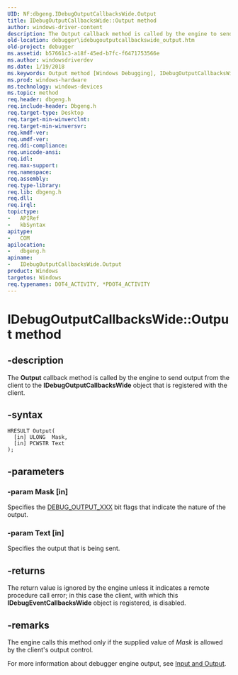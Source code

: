 ```yaml
---
UID: NF:dbgeng.IDebugOutputCallbacksWide.Output
title: IDebugOutputCallbacksWide::Output method
author: windows-driver-content
description: The Output callback method is called by the engine to send output from the client to the IDebugOutputCallbacksWide object that is registered with the client.
old-location: debugger\idebugoutputcallbackswide_output.htm
old-project: debugger
ms.assetid: b57661c3-a18f-45ed-b7fc-f6471753566e
ms.author: windowsdriverdev
ms.date: 1/19/2018
ms.keywords: Output method [Windows Debugging], IDebugOutputCallbacksWide interface, IDebugOutputCallbacksWide interface [Windows Debugging], Output method, dbgeng/IDebugOutputCallbacksWide::Output, Output method [Windows Debugging], IDebugOutputCallbacksWide::Output, debugger.idebugoutputcallbackswide_output, Output, IDebugOutputCallbacksWide
ms.prod: windows-hardware
ms.technology: windows-devices
ms.topic: method
req.header: dbgeng.h
req.include-header: Dbgeng.h
req.target-type: Desktop
req.target-min-winverclnt: 
req.target-min-winversvr: 
req.kmdf-ver: 
req.umdf-ver: 
req.ddi-compliance: 
req.unicode-ansi: 
req.idl: 
req.max-support: 
req.namespace: 
req.assembly: 
req.type-library: 
req.lib: dbgeng.h
req.dll: 
req.irql: 
topictype:
-	APIRef
-	kbSyntax
apitype:
-	COM
apilocation:
-	dbgeng.h
apiname:
-	IDebugOutputCallbacksWide.Output
product: Windows
targetos: Windows
req.typenames: DOT4_ACTIVITY, *PDOT4_ACTIVITY
---
```


# IDebugOutputCallbacksWide::Output method


## -description


The <b>Output</b> callback method is called by the engine to send output from the client to the  <b>IDebugOutputCallbacksWide</b> object that is registered with the client.


## -syntax


````
HRESULT Output(
  [in] ULONG  Mask,
  [in] PCWSTR Text
);
````


## -parameters




### -param Mask [in]

Specifies the <a href="https://msdn.microsoft.com/library/windows/hardware/ff541518">DEBUG_OUTPUT_XXX</a> bit flags that indicate the nature of the output.


### -param Text [in]

Specifies the output that is being sent.


## -returns


The return value is ignored by the engine unless it indicates a remote procedure call error; in this case the client, with which this <b>IDebugEventCallbacksWide</b> object is registered, is disabled.



## -remarks


The engine calls this method only if the supplied value of <i>Mask</i> is allowed by the client's output control.

For more information about debugger engine output, see <a href="https://msdn.microsoft.com/library/windows/hardware/ff550971">Input and Output</a>.


